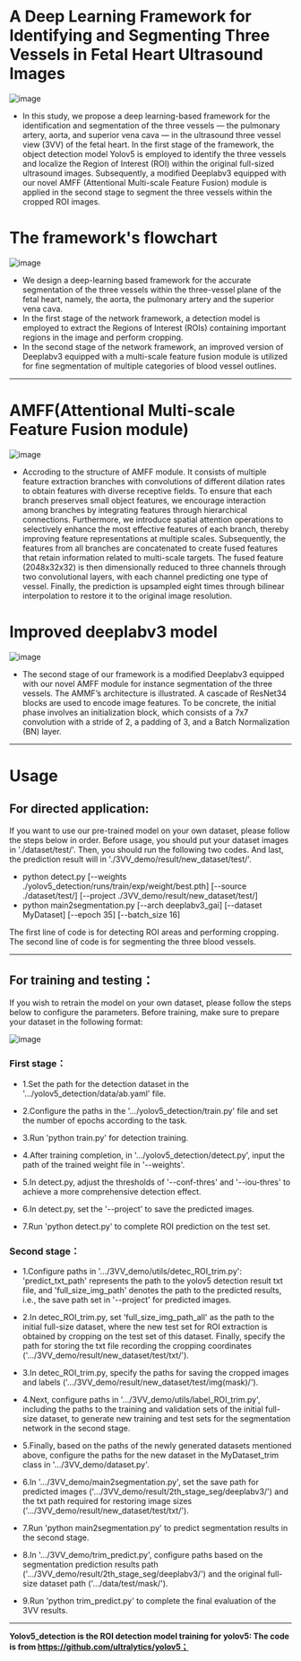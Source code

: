 # **A Deep Learning Framework for Identifying and Segmenting Three Vessels in Fetal Heart Ultrasound Images**

![image](https://github.com/ylfas/3VV_demo/assets/110209878/89eb2dce-78ab-4114-8c0e-2fb1d459719d)

* In this study, we propose a deep learning-based framework for the identification and segmentation of the three vessels — the pulmonary artery, aorta, and superior vena cava — in the ultrasound three vessel view (3VV) of the fetal heart.  In the first stage of the framework, the object detection model Yolov5 is employed to identify the three vessels and localize the Region of Interest (ROI) within the original full-sized ultrasound images.  Subsequently, a modified Deeplabv3 equipped with our novel AMFF (Attentional Multi-scale Feature Fusion) module is applied in the second stage to segment the three vessels within the cropped ROI images.


# **The framework's flowchart**
![image](https://github.com/ylfas/3VV_demo/assets/110209878/86b7bdaf-624c-4fb7-b1ca-c411e69f7d73) <br />

* We design a deep-learning based framework for the accurate segmentation of the three vessels within the three-vessel plane of the fetal heart, namely, the aorta, the pulmonary artery and the superior vena cava. <br />
* In the first stage of the network framework, a detection model is employed to extract the Regions of Interest (ROIs) containing important regions in the image and perform cropping.
* In the second stage of the network framework, an improved version of Deeplabv3 equipped with a multi-scale feature fusion module is utilized for fine segmentation of multiple categories of blood vessel outlines. <br />

****

# **AMFF(Attentional Multi-scale Feature Fusion module)**

![image](https://github.com/ylfas/3VV_demo/assets/110209878/ce30518f-09c4-472e-b037-efa72af883d1) <br />
* Accroding to the structure of AMFF module.  It consists of multiple feature extraction branches with convolutions of different dilation rates to obtain features with diverse receptive fields.  To ensure that each branch preserves small object features, we encourage interaction among branches by integrating features through hierarchical connections.  Furthermore, we introduce spatial attention operations to selectively enhance the most effective features of each branch, thereby improving feature representations at multiple scales.  Subsequently, the features from all branches are concatenated to create fused features that retain information related to multi-scale targets.  The fused feature (2048x32x32) is then dimensionally reduced to three channels through two convolutional layers, with each channel predicting one type of vessel.  Finally, the prediction is upsampled eight times through bilinear interpolation to restore it to the original image resolution.

# **Improved deeplabv3 model**
![image](https://github.com/ylfas/3VV_demo/assets/110209878/9b1a3e04-0306-4c80-bc49-0b527a39f7b2)  <br />

* The second stage of our framework is a modified Deeplabv3 equipped with our novel AMFF module for instance segmentation of the three vessels.   The AMMF’s architecture is illustrated.  A cascade of ResNet34 blocks are used to encode image features.  To be concrete, the initial phase involves an initialization block, which consists of a 7x7 convolution with a stride of 2, a padding of 3, and a Batch Normalization (BN) layer. 


****
# **Usage**

## **For directed application:**
If you want to use our pre-trained model on your own dataset, please follow the steps below in order. Before usage, you should put your dataset images in './dataset/test/'. Then, you should run the following two codes. And last, the prediction result will in './3VV_demo/result/new_dataset/test/'.

* python detect.py [--weights ./yolov5_detection/runs/train/exp/weight/best.pth] [--source ./dataset/test/] [--project ./3VV_demo/result/new_dataset/test/]
* python main2segmentation.py [--arch deeplabv3_gai] [--dataset MyDataset] [--epoch 35] [--batch_size 16] <br />

The first line of code is for detecting ROI areas and performing cropping. The second line of code is for segmenting the three blood vessels.

****
## **For training and testing：** <br /> 
If you wish to retrain the model on your own dataset, please follow the steps below to configure the parameters.  Before training, make sure to prepare your dataset in the following format: <br /> 

![image](https://github.com/ylfas/3VV_demo/assets/110209878/40c8a67d-aaff-495d-bcd3-c9a3f339c994) <br />

### **First stage：** <br />
* 1.Set the path for the detection dataset in the '.../yolov5_detection/data/ab.yaml' file. <br /> 

* 2.Configure the paths in the '.../yolov5_detection/train.py' file and set the number of epochs according to the task. <br />

* 3.Run 'python train.py' for detection training. <br />

* 4.After training completion, in '.../yolov5_detection/detect.py', input the path of the trained weight file in '--weights'. <br />

* 5.In detect.py, adjust the thresholds of '--conf-thres' and '--iou-thres' to achieve a more comprehensive detection effect. <br />

* 6.In detect.py, set the '--project' to save the predicted images. <br />

* 7.Run 'python detect.py' to complete ROI prediction on the test set. <br />

### **Second stage：**
* 1.Configure paths in '.../3VV_demo/utils/detec_ROI_trim.py': 'predict_txt_path' represents the path to the yolov5 detection result txt file, and 'full_size_img_path' denotes the path to the predicted results, i.e., the save path set in '--project' for predicted images. <br />

* 2.In detec_ROI_trim.py, set 'full_size_img_path_all' as the path to the initial full-size dataset, where the new test set for ROI extraction is obtained by cropping on the test set of this dataset. Finally, specify the path for storing the txt file recording the cropping coordinates ('.../3VV_demo/result/new_dataset/test/txt/'). <br />

* 3.In detec_ROI_trim.py, specify the paths for saving the cropped images and labels ('.../3VV_demo/result/new_dataset/test/img(mask)/'). <br />

* 4.Next, configure paths in '.../3VV_demo/utils/label_ROI_trim.py', including the paths to the training and validation sets of the initial full-size dataset, to generate new training and test sets for the segmentation network in the second stage. <br />

* 5.Finally, based on the paths of the newly generated datasets mentioned above, configure the paths for the new dataset in the MyDataset_trim class in '.../3VV_demo/dataset.py'. <br />

* 6.In '.../3VV_demo/main2segmentation.py', set the save path for predicted images ('.../3VV_demo/result/2th_stage_seg/deeplabv3/') and the txt path required for restoring image sizes ('.../3VV_demo/result/new_dataset/test/txt/'). <br />

* 7.Run 'python main2segmentation.py' to predict segmentation results in the second stage. <br />

* 8.In '.../3VV_demo/trim_predict.py', configure paths based on the segmentation prediction results path ('.../3VV_demo/result/2th_stage_seg/deeplabv3/') and the original full-size dataset path ('.../data/test/mask/'). <br />

* 9.Run 'python trim_predict.py' to complete the final evaluation of the 3VV results. <br />

****

**Yolov5_detection is the ROI detection model training for yolov5: The code is from https://github.com/ultralytics/yolov5； <br />**

